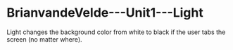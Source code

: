 # BrianvandeVelde---Unit1---Light
Light changes the background color from white to black if the user tabs the screen (no matter where).

